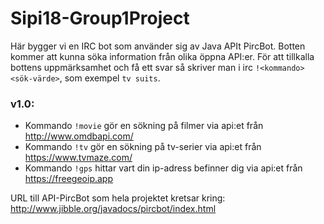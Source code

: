 # Sipi18-Group1Project

Här bygger vi en IRC bot som använder sig av Java APIt PircBot. Botten kommer att kunna söka information från olika öppna API:er. För att tillkalla bottens uppmärksamhet och få ett svar så skriver man i irc `!<kommando> <sök-värde>`, som exempel `tv suits`.



### v1.0:
* Kommando `!movie` gör en sökning på filmer via api:et från http://www.omdbapi.com/
* Kommando `!tv` gör en sökning på tv-serier via api:et från https://www.tvmaze.com/
* Kommando `!gps` hittar vart din ip-adress befinner dig via api:et från https://freegeoip.app




URL till API-PircBot som hela projektet kretsar kring: http://www.jibble.org/javadocs/pircbot/index.html
